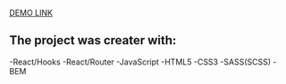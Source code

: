 [DEMO LINK](https://kostyasabada.github.io/pie-chart/)

## The project was creater with:

-React/Hooks
-React/Router
-JavaScript
-HTML5
-CSS3
-SASS(SCSS)
-BEM
